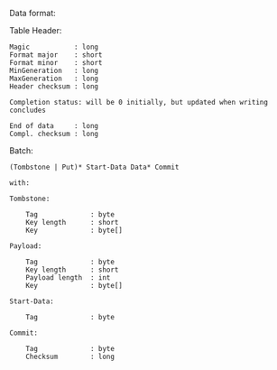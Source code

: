 Data format:

Table Header:

    Magic           : long
    Format major    : short
    Format minor    : short
    MinGeneration   : long
    MaxGeneration   : long
    Header checksum : long

    Completion status: will be 0 initially, but updated when writing concludes

    End of data     : long
    Compl. checksum : long

Batch:

    (Tombstone | Put)* Start-Data Data* Commit

    with:

    Tombstone:

        Tag             : byte
        Key length      : short
        Key             : byte[]

    Payload:

        Tag             : byte
        Key length      : short
        Payload length  : int
        Key             : byte[]

    Start-Data:

        Tag             : byte

    Commit:

        Tag             : byte
        Checksum        : long
